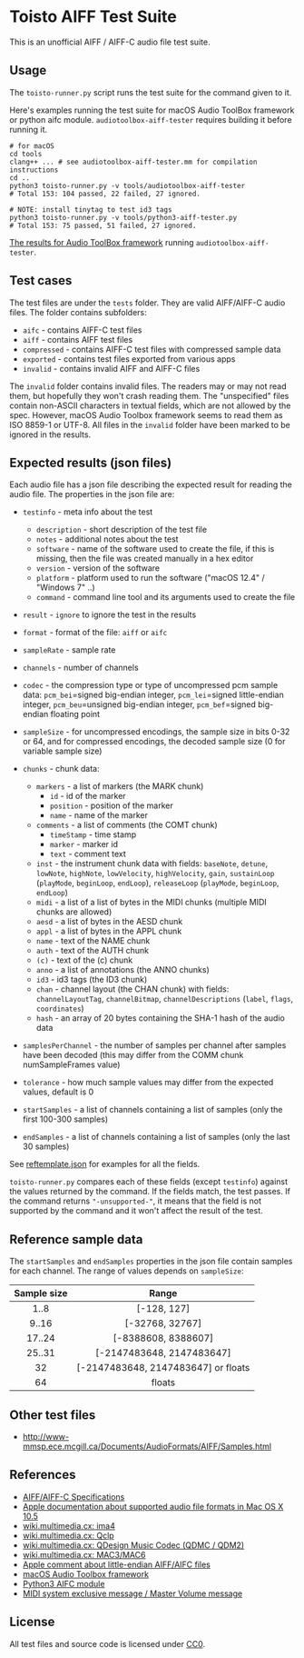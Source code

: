 
# Toisto AIFF Test Suite

This is an unofficial AIFF / AIFF-C audio file test suite.

## Usage

The `toisto-runner.py` script runs the test suite for the command given to it.

Here's examples running the test suite for macOS Audio ToolBox framework or
python aifc module. `audiotoolbox-aiff-tester` requires building it before running it.

    # for macOS
    cd tools
    clang++ ... # see audiotoolbox-aiff-tester.mm for compilation instructions
    cd ..
    python3 toisto-runner.py -v tools/audiotoolbox-aiff-tester
    # Total 153: 104 passed, 22 failed, 27 ignored.

    # NOTE: install tinytag to test id3 tags
    python3 toisto-runner.py -v tools/python3-aiff-tester.py
    # Total 153: 75 passed, 51 failed, 27 ignored.

[The results for Audio ToolBox framework](result-audiotoolbox-tester.md) running
`audiotoolbox-aiff-tester`.

## Test cases

The test files are under the `tests` folder. They are valid AIFF/AIFF-C
audio files. The folder contains subfolders:

 - `aifc` - contains AIFF-C test files
 - `aiff` - contains AIFF test files
 - `compressed` - contains AIFF-C test files with compressed sample data
 - `exported` - contains test files exported from various apps
 - `invalid` - contains invalid AIFF and AIFF-C files

The `invalid` folder contains invalid files. The readers may or may not read them,
but hopefully they won't crash reading them. The "unspecified" files contain
non-ASCII characters in textual fields, which are not allowed by the spec.
However, macOS Audio Toolbox framework seems to read them as ISO 8859-1 or UTF-8.
All files in the `invalid` folder have been marked to be ignored in the results.

## Expected results (json files)

Each audio file has a json file describing the expected result for reading
the audio file. The properties in the json file are:

 - `testinfo` - meta info about the test
   - `description` - short description of the test file
   - `notes` - additional notes about the test
   - `software` - name of the software used to create the file, if this is
                  missing, then the file was created manually in a hex editor
   - `version` - version of the software
   - `platform` - platform used to run the software ("macOS 12.4" / "Windows 7" ..)
   - `command` - command line tool and its arguments used to create the file

 - `result` - `ignore` to ignore the test in the results
 - `format` - format of the file: `aiff` or `aifc`
 - `sampleRate` - sample rate
 - `channels` - number of channels
 - `codec` - the compression type or type of uncompressed pcm sample data:
    `pcm_bei`=signed big-endian integer, `pcm_lei`=signed little-endian integer,
    `pcm_beu`=unsigned big-endian integer, `pcm_bef`=signed big-endian floating point
 - `sampleSize` - for uncompressed encodings, the sample size in bits 0-32 or 64, and
                  for compressed encodings, the decoded sample size (0 for variable sample size)
 - `chunks` - chunk data:
   - `markers` - a list of markers (the MARK chunk)
      - `id` - id of the marker
      - `position` - position of the marker
      - `name` - name of the marker
   - `comments` - a list of comments (the COMT chunk)
      - `timeStamp` - time stamp
      - `marker` - marker id
      - `text` - comment text
   - `inst` - the instrument chunk data with fields: `baseNote`, `detune`, `lowNote`, `highNote`,
      `lowVelocity`, `highVelocity`, `gain`, `sustainLoop` (`playMode`, `beginLoop`, `endLoop`),
      `releaseLoop` (`playMode`, `beginLoop`, `endLoop`)
   - `midi` - a list of a list of bytes in the MIDI chunks (multiple MIDI chunks are allowed)
   - `aesd` - a list of bytes in the AESD chunk
   - `appl` - a list of bytes in the APPL chunk
   - `name` - text of the NAME chunk
   - `auth` - text of the AUTH chunk
   - `(c)` - text of the (c) chunk
   - `anno` - a list of annotations (the ANNO chunks)
   - `id3` - id3 tags (the ID3 chunk)
   - `chan` - channel layout (the CHAN chunk) with fields: `channelLayoutTag`, `channelBitmap`,
      `channelDescriptions` (`label`, `flags`, `coordinates`)
   - `hash` - an array of 20 bytes containing the SHA-1 hash of the audio data
 - `samplesPerChannel` - the number of samples per channel after samples have been decoded
    (this may differ from the COMM chunk numSampleFrames value)
 - `tolerance` - how much sample values may differ from the expected values, default is 0
 - `startSamples` - a list of channels containing a list of samples (only the first 100-300 samples)
 - `endSamples` - a list of channels containing a list of samples (only the last 30 samples)

See [reftemplate.json](reftemplate.json) for examples for all the fields.

`toisto-runner.py` compares each of these fields (except `testinfo`) against
the values returned by the command. If the fields match, the test passes.
If the command returns `"-unsupported-"`, it means that the field is not
supported by the command and it won't affect the result of the test.

## Reference sample data

The `startSamples` and `endSamples` properties in the json file contain samples
for each channel. The range of values depends on `sampleSize`:

| Sample size |                Range                |
| :---------: | :---------------------------------: |
|    1..8     |             [-128, 127]             |
|    9..16    |           [-32768, 32767]           |
|   17..24    |         [-8388608, 8388607]         |
|   25..31    |      [-2147483648, 2147483647]      |
|     32      | [-2147483648, 2147483647] or floats |
|     64      |               floats                |

## Other test files

 - http://www-mmsp.ece.mcgill.ca/Documents/AudioFormats/AIFF/Samples.html

## References

 - [AIFF/AIFF-C Specifications](http://www-mmsp.ece.mcgill.ca/Documents/AudioFormats/AIFF/AIFF.html)
 - [Apple documentation about supported audio file formats in Mac OS X 10.5](https://developer.apple.com/library/archive/documentation/MusicAudio/Conceptual/CoreAudioOverview/SupportedAudioFormatsMacOSX/SupportedAudioFormatsMacOSX.html)
 - [wiki.multimedia.cx: ima4](https://wiki.multimedia.cx/index.php/Apple_QuickTime_IMA_ADPCM)
 - [wiki.multimedia.cx: Qclp](https://wiki.multimedia.cx/index.php/QCELP)
 - [wiki.multimedia.cx: QDesign Music Codec (QDMC / QDM2)](https://wiki.multimedia.cx/index.php/QDesign_Music_Codec)
 - [wiki.multimedia.cx: MAC3/MAC6](https://wiki.multimedia.cx/index.php/Apple_MACE)
 - [Apple comment about little-endian AIFF/AIFC files](https://lists.apple.com/archives/coreaudio-api/2009/Mar/msg00400.html)
 - [macOS Audio Toolbox framework](https://developer.apple.com/documentation/audiotoolbox/)
 - [Python3 AIFC module](https://docs.python.org/3/library/aifc.html)
 - [MIDI system exclusive message / Master Volume message](https://www.recordingblogs.com/wiki/midi-master-volume-message)

## License

All test files and source code is licensed under [CC0](https://creativecommons.org/publicdomain/zero/1.0/).
